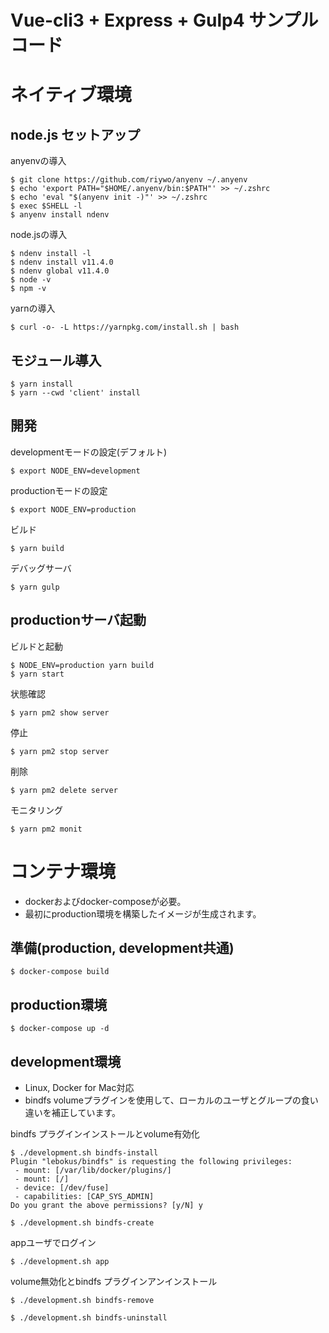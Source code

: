 # Vue-cli3 + Express + Gulp4 サンプルコード

# ネイティブ環境

## node.js セットアップ

anyenvの導入

	$ git clone https://github.com/riywo/anyenv ~/.anyenv
	$ echo 'export PATH="$HOME/.anyenv/bin:$PATH"' >> ~/.zshrc
	$ echo 'eval "$(anyenv init -)"' >> ~/.zshrc
	$ exec $SHELL -l
	$ anyenv install ndenv

node.jsの導入

	$ ndenv install -l
	$ ndenv install v11.4.0
	$ ndenv global v11.4.0
	$ node -v
	$ npm -v

yarnの導入

	$ curl -o- -L https://yarnpkg.com/install.sh | bash

## モジュール導入

	$ yarn install
	$ yarn --cwd 'client' install

## 開発

developmentモードの設定(デフォルト)

	$ export NODE_ENV=development

productionモードの設定

	$ export NODE_ENV=production

ビルド

	$ yarn build


デバッグサーバ

	$ yarn gulp

## productionサーバ起動

ビルドと起動

	$ NODE_ENV=production yarn build
	$ yarn start

状態確認

	$ yarn pm2 show server

停止

	$ yarn pm2 stop server

削除

	$ yarn pm2 delete server
	
モニタリング

	$ yarn pm2 monit

# コンテナ環境

* dockerおよびdocker-composeが必要。
* 最初にproduction環境を構築したイメージが生成されます。

## 準備(production, development共通)

	$ docker-compose build

## production環境

	$ docker-compose up -d

## development環境

* Linux, Docker for Mac対応
* bindfs volumeプラグインを使用して、ローカルのユーザとグループの食い違いを補正しています。

bindfs プラグインインストールとvolume有効化

	$ ./development.sh bindfs-install
	Plugin "lebokus/bindfs" is requesting the following privileges:
	 - mount: [/var/lib/docker/plugins/]
	 - mount: [/]
	 - device: [/dev/fuse]
	 - capabilities: [CAP_SYS_ADMIN]
	Do you grant the above permissions? [y/N] y

	$ ./development.sh bindfs-create

appユーザでログイン

	$ ./development.sh app

volume無効化とbindfs プラグインアンインストール

	$ ./development.sh bindfs-remove

	$ ./development.sh bindfs-uninstall

